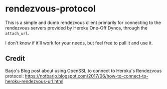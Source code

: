 # rendezvous-protocol

This is a simple and dumb rendezvous client primarily for connecting to the rendezvous servers provided by Heroku One-Off Dynos, through the `attach_url`.

I don't know if it'll work for your needs, but feel free to pull it and use it.

## Credit
Barjo's Blog post about using OpenSSL to connect to Heroku's Rendezvous protocol: https://notbarjo.blogspot.com/2017/06/how-to-connect-to-heroku-rendezvous-url.html